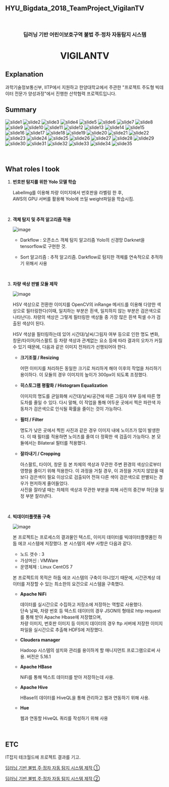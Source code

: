 ## HYU_Bigdata_2018_TeamProject_VigilanTV

<br>

### <p align="center">딥러닝 기반 어린이보호구역 불법 주·정차 자동탐지 시스템<p/>
# **<p align="center">VIGILANTV</p>**

## **Explanation**
과학기술정보통신부, IITP에서 지원하고 한양대학교에서 주관한 "프로젝트 주도형 빅데이터 전문가 양성과정"에서 진행한 산학협력 프로젝트입니다.

## **Summary**
![slide1](./images/Presentation_material/slide1.png)
![slide2](./images/Presentation_material/slide2.png)
![slide3](./images/Presentation_material/slide3.png)
![slide4](./images/Presentation_material/slide4.png)
![slide5](./images/Presentation_material/slide5.png)
![slide6](./images/Presentation_material/slide6.png)
![slide7](./images/Presentation_material/slide7.png)
![slide8](./images/Presentation_material/slide8.png)
![slide9](./images/Presentation_material/slide9.png)
![slide10](./images/Presentation_material/slide10.png)
![slide11](./images/Presentation_material/slide11.png)
![slide12](./images/Presentation_material/slide12.png)
![slide13](./images/Presentation_material/slide13.png)
![slide14](./images/Presentation_material/slide14.png)
![slide15](./images/Presentation_material/slide15.png)
![slide16](./images/Presentation_material/slide16.png)
![slide17](./images/Presentation_material/slide17.png)
![slide18](./images/Presentation_material/slide18.png)
![slide19](./images/Presentation_material/slide19.png)
![slide20](./images/Presentation_material/slide20.png)
![slide21](./images/Presentation_material/slide21.png)
![slide22](./images/Presentation_material/slide22.png)
![slide23](./images/Presentation_material/slide23.png)
![slide24](./images/Presentation_material/slide24.png)
![slide25](./images/Presentation_material/slide25.png)
![slide26](./images/Presentation_material/slide26.png)
![slide27](./images/Presentation_material/slide27.png)
![slide28](./images/Presentation_material/slide28.png)
![slide29](./images/Presentation_material/slide29.png)
![slide30](./images/Presentation_material/slide30.png)
![slide31](./images/Presentation_material/slide31.png)
![slide32](./images/Presentation_material/slide32.png)
![slide33](./images/Presentation_material/slide33.png)
![slide34](./images/Presentation_material/slide34.png)
![slide35](./images/Presentation_material/slide35.png)

<br>

## **What roles I took**
1. **번호판 탐지를 위한 Yolo 모델 학습**

    LabelImg를 이용해 차량 이미지에서 번호판을 라벨링 한 후,\
    AWS의 GPU 서버를 활용해 Yolo에 쓰일 weight파일을 학습시킴.

<br>

2. **객체 탐지 및 추적 알고리즘 적용**

    ![image](./images/tracking.gif)

    - Darkflow : 오픈소스 객체 탐지 알고리즘 Yolo의 신경망 Darknet을 tensorflow로 구현한 것.

    - Sort 알고리즘 : 추적 알고리즘. Darkflow로 탐지한 객체를 연속적으로 추적하기 위해서 사용

<br>

3. **차량 색상 판별 모듈 제작**

    ![image](./images/preprocessing.png)

    HSV 색상으로 전환한 이미지를 OpenCV의 inRange 메서드를 이용해 다양한 색상으로 필터링한다(이때, 일치하는 부분은 흰색, 일치하지 않는 부분은 검은색으로 나타난다). 차량의 색상은 그렇게 필터링한 색상들 중 가장 많은 흰색 픽셀 수가 검출된 색상이 된다.

    HSV 색상을 필터링하는데 있어 시간대/날씨/그림자 여부 등으로 인한 명도 변화, 창문/타이어/아스팔트 등 차량 색상과 관계없는 요소 등에 따라 결과의 오차가 커질 수 있기 때문에, 다음과 같은 이미지 전처리가 선행되어야 한다. 

    - **크기조절 / Resizing**
        
        어떤 이미지를 처리하든 동일한 크기로 처리하게 해야 이후의 작업을 처리하기 용이하다. 이 모듈의 경우 이미지의 높이가 300px이 되도록 조정했다.

    - **히스토그램 평활화 / Histogram Equalization**

        이미지의 명도를 균일화해 시간대/날씨/공간에 따른 그림자 여부 등에 따른 명도차를 줄일 수 있다. 다시 말해, 이 작업을 통해 어두운 곳에서 찍은 파란색 자동차가 검은색으로 인식될 확률을 줄이는 것이 가능하다.

    - **필터 / Filter**

        명도가 낮은 곳에서 찍힌 사진과 같은 경우 이미지 내에 노이즈가 많이 발생한다. 이 때 필터를 적용하면 노이즈를 줄여 더 정확한 색 검출이 가능하다. 본 모듈에서는 Bilateral 필터를 적용했다.

    - **잘라내기 / Cropping**

        아스팔트, 타이어, 창문 등 본 차체의 색상과 무관한 주변 환경의 색상으로부터 영향을 줄이기 위해 적용한다. 이 과정을 거칠 경우, 이 과정을 거치지 않았을 때보다 검은색이 필요 이상으로 검출되어 전혀 다른 색이 검은색으로 판별되는 경우가 현저하게 줄어들었다.\
        사진을 잘라낼 때는 차체의 색상과 무관한 부분을 피해 사진의 중간부 하단을 일정 부분 잘라낸다.

<br>

4. **빅데이터플랫폼 구축**

    ![image](./images/database.png)
    
    본 프로젝트는 프로세스의 결과물인 텍스트, 이미지 데이터를 빅데이터플랫폼인 하둡 에코 시스템에 저장했다. 본 시스템의 세부 사항은 다음과 같다.

    - 노드 갯수 : 3
    - 가상머신 : VMWare
    - 운영체제 : Linux CentOS 7

    본 프로젝트의 목적은 하둡 에코 시스템의 구축이 아니었기 때문에, 시간관계상 데이터를 저장할 수 있는 최소한의 요건으로 시스템을 구축했다. 

    - **Apache NiFi**
    
        데이터를 실시간으로 수집하고 저장소에 저장하는 역할로 사용했다.\
        단속 날짜, 차량 번호 등 텍스트 데이터의 경우 JSON의 형태로 http request를 통해 받아 Apache Hbase에 저장했으며,\
        차량 이미지, 번호판 이미지 등 이미지 데이터의 경우 ftp 서버에 저장한 이미지 파일을 실시간으로 추출해 HDFS에 저장했다.

    - **Cloudera manager**

        Hadoop 시스템의 설치와 관리를 용이하게 할 매니지먼트 프로그램으로써 사용. 버전은 5.16.1
    
    - **Apache HBase**

        NiFi를 통해 텍스트 데이터를 받아 저장하는데 사용.

    - **Apache Hive**

        HBase의 데이터를 HiveQL을 통해 관리하고 웹과 연동하기 위해 사용.

    - **Hue**

        웹과 연동할 HiveQL 쿼리를 작성하기 위해 사용

<br>

## **ETC**

IT잡지 테크월드에 프로젝트 결과를 기고.

[딥러닝 기반 불법 주·정차 자동 탐지 시스템 제작 ①](https://www.epnc.co.kr/news/articleView.html?idxno=83022)

[딥러닝 기반 불법 주·정차 자동 탐지 시스템 제작 ②](https://www.epnc.co.kr/news/articleView.html?idxno=90232)